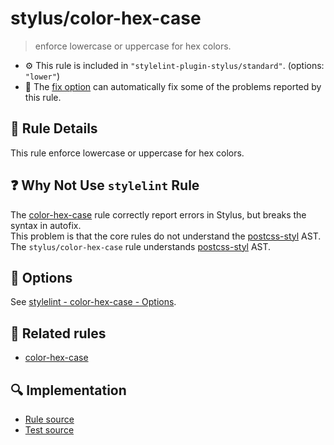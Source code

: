 # stylus/color-hex-case

> enforce lowercase or uppercase for hex colors.

- :gear: This rule is included in `"stylelint-plugin-stylus/standard"`. (options: `"lower"`)
- :wrench: The [fix option](https://stylelint.io/user-guide/usage/options#fix) can automatically fix some of the problems reported by this rule.

## :book: Rule Details

This rule enforce lowercase or uppercase for hex colors.

## :question: Why Not Use `stylelint` Rule

The [color-hex-case] rule correctly report errors in Stylus, but breaks the syntax in autofix.  
This problem is that the core rules do not understand the [postcss-styl] AST.  
The `stylus/color-hex-case` rule understands [postcss-styl] AST.

## :wrench: Options

See [stylelint - color-hex-case - Options](https://stylelint.io/user-guide/rules/color-hex-case#options).

## :couple: Related rules

- [color-hex-case]

[color-hex-case]: https://stylelint.io/user-guide/rules/color-hex-case
[postcss-styl]: https://github.com/stylus/postcss-styl

## :mag: Implementation

- [Rule source](https://github.com/stylus/stylelint-plugin-stylus/blob/main/lib/rules/color-hex-case.js)
- [Test source](https://github.com/stylus/stylelint-plugin-stylus/blob/main/tests/lib/rules/color-hex-case.js)
